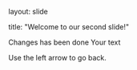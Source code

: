 layout: slide

title: "Welcome to our second slide!"

Changes has been done
Your text

Use the left arrow to go back.
